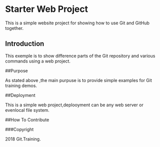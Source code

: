 # Starter Web Project

This is a simple website project for showing how to use Git and GitHub together.

## Introduction

This exemple is to show difference parts of the Git repository and various commands using a web project.

##Purpose

As stated above ,the main purpuse is to provide simple examples for Git training demos.

##Deployment

This is a simple web project,deplooyment can be any web server or evenlocal file system.

##How To Contribute

###Copyright

2018 Git.Training.

